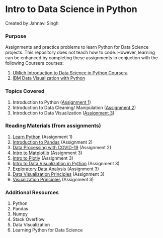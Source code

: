 # Intro to Data Science in Python
Created by Jahnavi Singh

### Purpose
Assignments and practice problems to learn Python for Data Science projects. This repository does not teach how to code. However, learning can be enhanced by completing these assignments in conjuction with the following Coursera courses:
1. [UMich Introduction to Data Science in Python Coursera](https://www.coursera.org/learn/python-data-analysis)
2. [IBM Data Visualization with Python](https://www.coursera.org/learn/python-for-data-visualization)

### Topics Covered
1. Introduction to Python ([Assignment 1](https://github.com/januusingh/data-science-in-python/tree/master/Assignment1/Assignment1))
2. Introduction to Data Cleaning/ Manipulation ([Assignment 2](https://github.com/januusingh/data-science-in-python/tree/master/Assignment2/Assignment2))
3. Introduction to Data Visualization ([Assignment 3](https://github.com/januusingh/data-science-in-python/tree/master/Assignment3/Assignment3))

### Reading Materials (from assignments)
1. [Learn Python](https://www.learnpython.org/) (Assignment 1)
2. [Introduction to Pandas](http://www.gregreda.com/2013/10/26/intro-to-pandas-data-structures/) (Assignment 2)
3. [Data Processing with COVID-19](https://towardsdatascience.com/covid-19-data-processing-58aaa3663f6) (Assignment 2)
4. [Intro to Matplotlib](https://heartbeat.fritz.ai/introduction-to-matplotlib-data-visualization-in-python-d9143287ae39#:~:text=Matplotlib%20is%20the%20most%20popular,the%20need%20for%20any%20GUIs.) (Assignment 3)
5. [Intro to Plotly](https://towardsdatascience.com/introduction-to-interactive-time-series-visualizations-with-plotly-in-python-d3219eb7a7af) (Assignment 3) 
6. [Intro to Data Visualization in Python](https://towardsdatascience.com/introduction-to-data-visualization-in-python-89a54c97fbed) (Assignment 3)
7. [Exploratory Data Analysis](https://towardsdatascience.com/exploratory-data-analysis-in-python-c9a77dfa39ce) (Assignment 3)
8. [Data Visualization Principles](https://www.textbook.ds100.org/ch/06/viz_principles.html) (Assignment 3)
9. [Visualization Principles](https://www.textbook.ds100.org/ch/06/viz_principles.html) (Assignment 3)

### Additional Resources
1. Python
2. Pandas
3. Numpy
4. Stack Overflow
5. Data Visualization
6. Learning Python for Data Science
